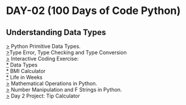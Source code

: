 # DAY-02 (100 Days of Code Python)

## Understanding Data Types 

[>](https://github.com/Aniruddh-482/Python/blob/main/002/Datatypes.py) Python Primitive Data Types.<br>
[>](https://github.com/Aniruddh-482/Python/blob/main/002/Datatypes.py)Type Error, Type Checking and Type Conversion <br>
[>](https://github.com/Aniruddh-482/Python/tree/main/002/Interactive%20Coding%20Exercise) Interactive Coding Exercise:<br>
[*](https://github.com/Aniruddh-482/Python/blob/main/002/Interactive%20Coding%20Exercise/Data_Types.py) Data Types <br>
[*](https://github.com/Aniruddh-482/Python/blob/main/002/Interactive%20Coding%20Exercise/BMI_Calculator.py) BMI Calculator <br>
[*](https://github.com/Aniruddh-482/Python/blob/main/002/Interactive%20Coding%20Exercise/Life_in_Weeks.py) Life in Weeks <br>
[>](https://github.com/Aniruddh-482/Python/blob/main/002/Mathematical_Operations.py) Mathematical Operations in Python.<br>
[>](https://github.com/Aniruddh-482/Python/blob/main/002/Mathematical_Operations.py) Number Manipulation and F Strings in Python.<br>
[>](https://github.com/Aniruddh-482/Python/blob/main/002/Tip_Calculator.py) Day 2 Project: Tip Calculator






